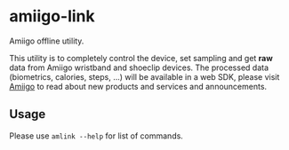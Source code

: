 # amiigo-link
Amiigo offline utility.

This utility is to completely control the device, set sampling and get **raw** data from Amiigo wristband and shoeclip devices. 
The processed data (biometrics, calories, steps, ...) will be available in a web SDK, please visit [Amiigo](http://www.amiigo.com) to read about new products and services and announcements.

## Usage
Please use `amlink --help` for list of commands.

